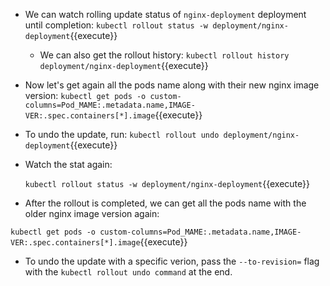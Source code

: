- We can watch rolling update status of `nginx-deployment` deployment until completion:
     `kubectl rollout status -w deployment/nginx-deployment`{{execute}}

   - We can also get the rollout history:
     `kubectl rollout history deployment/nginx-deployment`{{execute}}

- Now let's get again all the pods name along with their new nginx image version:
   `kubectl get pods -o custom-columns=Pod_MAME:.metadata.name,IMAGE-VER:.spec.containers[*].image`{{execute}}

-  To undo the update, run:
   `kubectl rollout undo deployment/nginx-deployment`{{execute}}

-  Watch the stat again:
   
   `kubectl rollout status -w deployment/nginx-deployment`{{execute}}

-   After the rollout is completed, we can get all the pods name with the older nginx image version again:
   
   `kubectl get pods -o custom-columns=Pod_MAME:.metadata.name,IMAGE-VER:.spec.containers[*].image`{{execute}}

- To undo the update with a specific verion, pass the `--to-revision=` flag with the `kubectl rollout undo command` at the end.